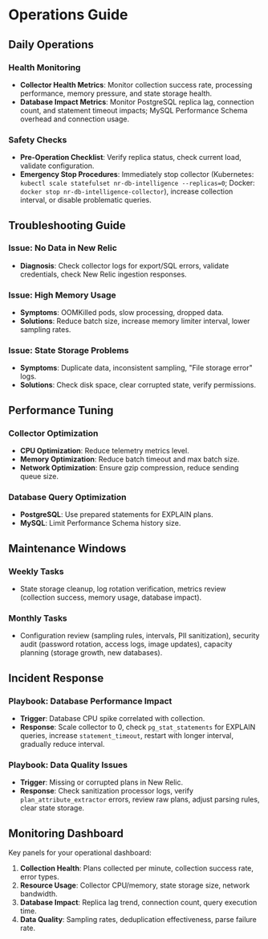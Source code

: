 # Operations Guide

## Daily Operations

### Health Monitoring

*   **Collector Health Metrics**: Monitor collection success rate, processing performance, memory pressure, and state storage health.
*   **Database Impact Metrics**: Monitor PostgreSQL replica lag, connection count, and statement timeout impacts; MySQL Performance Schema overhead and connection usage.

### Safety Checks

*   **Pre-Operation Checklist**: Verify replica status, check current load, validate configuration.
*   **Emergency Stop Procedures**: Immediately stop collector (Kubernetes: `kubectl scale statefulset nr-db-intelligence --replicas=0`; Docker: `docker stop nr-db-intelligence-collector`), increase collection interval, or disable problematic queries.

## Troubleshooting Guide

### Issue: No Data in New Relic

*   **Diagnosis**: Check collector logs for export/SQL errors, validate credentials, check New Relic ingestion responses.

### Issue: High Memory Usage

*   **Symptoms**: OOMKilled pods, slow processing, dropped data.
*   **Solutions**: Reduce batch size, increase memory limiter interval, lower sampling rates.

### Issue: State Storage Problems

*   **Symptoms**: Duplicate data, inconsistent sampling, "File storage error" logs.
*   **Solutions**: Check disk space, clear corrupted state, verify permissions.

## Performance Tuning

### Collector Optimization

*   **CPU Optimization**: Reduce telemetry metrics level.
*   **Memory Optimization**: Reduce batch timeout and max batch size.
*   **Network Optimization**: Ensure gzip compression, reduce sending queue size.

### Database Query Optimization

*   **PostgreSQL**: Use prepared statements for EXPLAIN plans.
*   **MySQL**: Limit Performance Schema history size.

## Maintenance Windows

### Weekly Tasks

*   State storage cleanup, log rotation verification, metrics review (collection success, memory usage, database impact).

### Monthly Tasks

*   Configuration review (sampling rules, intervals, PII sanitization), security audit (password rotation, access logs, image updates), capacity planning (storage growth, new databases).

## Incident Response

### Playbook: Database Performance Impact

*   **Trigger**: Database CPU spike correlated with collection.
*   **Response**: Scale collector to 0, check `pg_stat_statements` for EXPLAIN queries, increase `statement_timeout`, restart with longer interval, gradually reduce interval.

### Playbook: Data Quality Issues

*   **Trigger**: Missing or corrupted plans in New Relic.
*   **Response**: Check sanitization processor logs, verify `plan_attribute_extractor` errors, review raw plans, adjust parsing rules, clear state storage.

## Monitoring Dashboard

Key panels for your operational dashboard:

1.  **Collection Health**: Plans collected per minute, collection success rate, error types.
2.  **Resource Usage**: Collector CPU/memory, state storage size, network bandwidth.
3.  **Database Impact**: Replica lag trend, connection count, query execution time.
4.  **Data Quality**: Sampling rates, deduplication effectiveness, parse failure rate.
